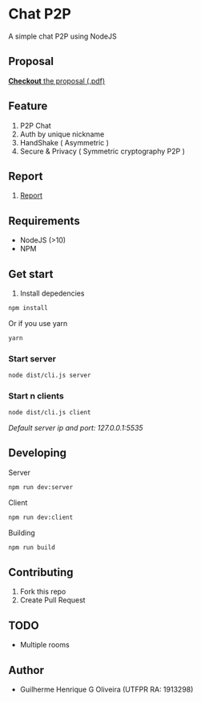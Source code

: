 # Chat P2P 

A simple chat P2P using NodeJS

## Proposal

[**Checkout** the proposal (.pdf)](/proposal/Seguran_a___APNP___Atividade_2-1.pdf)

## Feature

1. P2P Chat
2. Auth by unique nickname
3. HandShake ( Asymmetric )
4. Secure & Privacy ( Symmetric cryptography P2P )

## Report

1. [Report](/reports/Report.pdf)

## Requirements 

- NodeJS (>10) 
- NPM

## Get start

1. Install depedencies
```bash
npm install
```
Or if you use yarn
```bash
yarn
```

### Start server

```bash
node dist/cli.js server
```

### Start n clients

```bash
node dist/cli.js client
```

*Default server ip and port: 127.0.0.1:5535*


## Developing

Server
```bash
npm run dev:server
```

Client
```bash
npm run dev:client
```

Building
```bash
npm run build
```

## Contributing

1. Fork this repo
2. Create Pull Request

## TODO

- Multiple rooms

## Author 

- Guilherme Henrique G Oliveira (UTFPR RA: 1913298)
